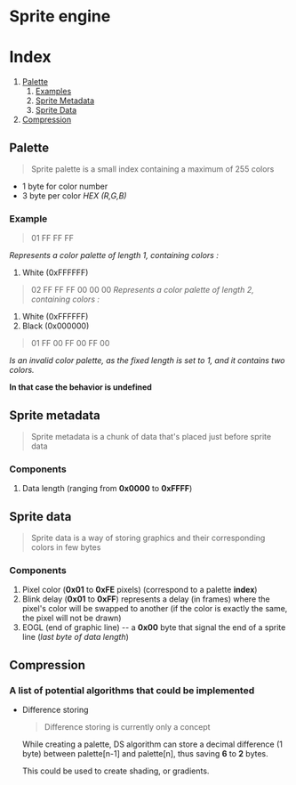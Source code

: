 # Sprite engine

# Index

1. [Palette](#main-palette)
	1) [Examples](#palette-examples)
	2) [Sprite Metadata](#sprite-metadata)
	3) [Sprite Data](#sprite-data)
2. [Compression](#compression)

## Palette <a name="main-palette"></a>

> Sprite palette is a small index containing a maximum of 255 colors
- 1 byte for color number
- 3 byte per color *HEX (R,G,B)*

### Example <a name="palette-example"></a>
> 01 FF FF FF

*Represents a color palette of length 1, containing colors :*
1) White (0xFFFFFF)
> 02 FF FF FF 00 00 00
*Represents a color palette of length 2, containing colors :*
1) White (0xFFFFFF)
2) Black (0x000000)
> 01 FF 00 FF 00 FF 00

*Is an invalid color palette, as the fixed length is set to 1, and it contains two colors.*

**In that case the behavior is undefined**

## Sprite metadata <a name="sprite-metadata"></a>

> Sprite metadata is a chunk of data that's placed just before sprite data

### Components
1) Data length (ranging from **0x0000** to **0xFFFF**)

## Sprite data <a name="sprite-data"></a>

> Sprite data is a way of storing graphics and their corresponding colors in few bytes

### Components

1) Pixel color (**0x01** to **0xFE** pixels) (correspond to a palette **index**)
2) Blink delay (**0x01** to **0xFF**) represents a delay (in frames) where the pixel's color will be swapped to another (if the color is exactly the same, the pixel will not be drawn)
3) EOGL (end of graphic line) -- a **0x00** byte that signal the end of a sprite line (*last byte of data length*)

## Compression <a name="compression"></a>

### A list of potential algorithms that could be implemented

- Difference storing

	> Difference storing is currently only a concept

	While creating a palette, DS algorithm can store a decimal difference (1 byte) between palette[n-1] and palette[n], thus saving **6** to **2** bytes.

	This could be used to create shading, or gradients.